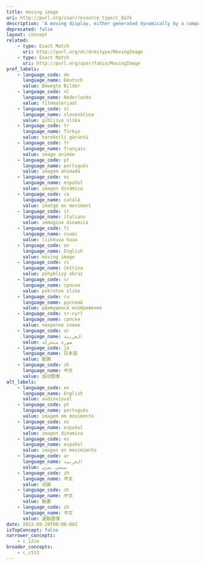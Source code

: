 ```yaml
---
title: moving image
uri: http://purl.org/coar/resource_type/c_8a7e
description: 'A moving display, either generated dynamically by a computer program or formed from a series of pre-recorded still images imparting an impression of motion when shown in succession. [Source: http://purl.org/spar/fabio/MovingImage]'
deprecated: false
layout: concept
related:
    - type: Exact Match
      uri: http://purl.org/dc/dcmitype/MovingImage
    - type: Exact Match
      uri: http://purl.org/spar/fabio/MovingImage
pref_labels:
    - language_code: de
      language_name: Deutsch
      value: Bewegte Bilder
    - language_code: nl
      language_name: Nederlands
      value: filmmateriaal
    - language_code: sl
      language_name: slovenščina
      value: gibljiva slika
    - language_code: tr
      language_name: Türkçe
      value: hareketli görüntü
    - language_code: fr
      language_name: français
      value: image animée
    - language_code: pt
      language_name: português
      value: imagem animada
    - language_code: es
      language_name: español
      value: imagen dinámica
    - language_code: ca
      language_name: català
      value: imatge en moviment
    - language_code: it
      language_name: italiano
      value: immagine dinamica
    - language_code: fi
      language_name: suomi
      value: liikkuva kuva
    - language_code: en
      language_name: English
      value: moving image
    - language_code: cs
      language_name: čeština
      value: pohyblivý obraz
    - language_code: sr
      language_name: српски
      value: pokretne slike
    - language_code: ru
      language_name: русский
      value: движущееся изображение
    - language_code: sr-cyrl
      language_name: српски
      value: покретне слике
    - language_code: ar
      language_name: العربية
      value: صورة متحركة
    - language_code: ja
      language_name: 日本語
      value: 動画
    - language_code: zh
      language_name: 中文
      value: 运动图像
alt_labels:
    - language_code: en
      language_name: English
      value: audiovisual
    - language_code: pt
      language_name: português
      value: imagem em movimento
    - language_code: es
      language_name: español
      value: imagen dinamica
    - language_code: es
      language_name: español
      value: imagen en movimiento
    - language_code: ar
      language_name: العربية
      value: سمعي بصري
    - language_code: zh
      language_name: 中文
      value: 动画
    - language_code: zh
      language_name: 中文
      value: 動畫
    - language_code: zh
      language_name: 中文
      value: 運動圖像
date: 2022-09-29T00:00:00Z
isTopConcept: false
narrower_concepts:
    - c_12ce
broader_concepts:
    - c_c513
---
```


